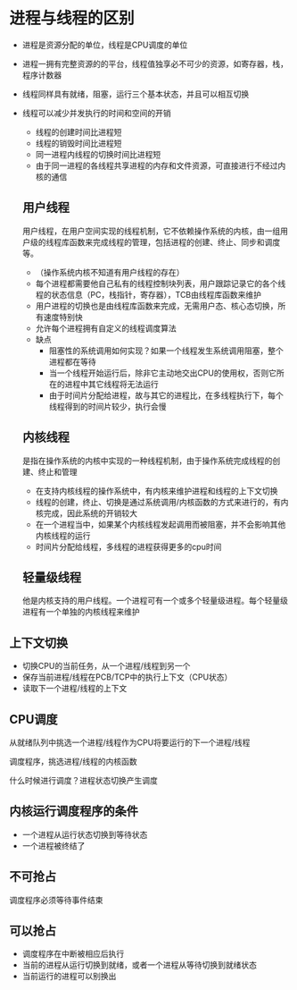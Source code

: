 # 进程与线程的区别

- 进程是资源分配的单位，线程是CPU调度的单位

- 进程一拥有完整资源的的平台，线程值独享必不可少的资源，如寄存器，栈，程序计数器

- 线程同样具有就绪，阻塞，运行三个基本状态，并且可以相互切换

- 线程可以减少并发执行的时间和空间的开销

  - 线程的创建时间比进程短
  - 线程的销毁时间比进程短
  - 同一进程内线程的切换时间比进程短
  - 由于同一进程的各线程共享进程的内存和文件资源，可直接进行不经过内核的通信

  ## 用户线程

  用户线程，在用户空间实现的线程机制，它不依赖操作系统的内核，由一组用户级的线程库函数来完成线程的管理，包括进程的创建、终止、同步和调度等。

  - （操作系统内核不知道有用户线程的存在）
  - 每个进程都需要他自己私有的线程控制块列表，用户跟踪记录它的各个线程的状态信息（PC，栈指针，寄存器），TCB由线程库函数来维护
  - 用户进程的切换也是由线程库函数来完成，无需用户态、核心态切换，所有速度特别快
  - 允许每个进程拥有自定义的线程调度算法
  - 缺点
    - 阻塞性的系统调用如何实现？如果一个线程发生系统调用阻塞，整个进程都在等待
    - 当一个线程开始运行后，除非它主动地交出CPU的使用权，否则它所在的进程中其它线程将无法运行
    - 由于时间片分配给进程，故与其它的进程比，在多线程执行下，每个线程得到的时间片较少，执行会慢

  ## 内核线程

  是指在操作系统的内核中实现的一种线程机制，由于操作系统完成线程的创建、终止和管理

  - 在支持内核线程的操作系统中，有内核来维护进程和线程的上下文切换
  - 线程的创建，终止、切换是通过系统调用/内核函数的方式来进行的，有内核完成，因此系统的开销较大
  - 在一个进程当中，如果某个内核线程发起调用而被阻塞，并不会影响其他内核线程的运行
  - 时间片分配给线程，多线程的进程获得更多的cpu时间

  ## 轻量级线程

  他是内核支持的用户线程。一个进程可有一个或多个轻量级进程。每个轻量级进程有一个单独的内核线程来维护



## 上下文切换

- 切换CPU的当前任务，从一个进程/线程到另一个
- 保存当前进程/线程在PCB/TCP中的执行上下文（CPU状态）
- 读取下一个进程/线程的上下文

## CPU调度

从就绪队列中挑选一个进程/线程作为CPU将要运行的下一个进程/线程

调度程序，挑选进程/线程的内核函数

什么时候进行调度？进程状态切换产生调度

## 内核运行调度程序的条件

- 一个进程从运行状态切换到等待状态
- 一个进程被终结了

## 不可抢占

调度程序必须等待事件结束

## 可以抢占

- 调度程序在中断被相应后执行
- 当前的进程从运行切换到就绪，或者一个进程从等待切换到就绪状态
- 当前运行的进程可以别换出

